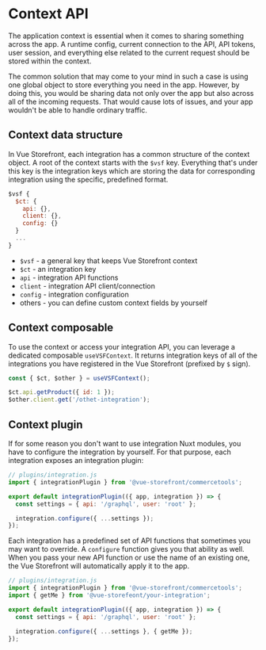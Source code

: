 # Context API

The application context is essential when it comes to sharing something across the app. A runtime config, current connection to the API, API tokens, user session, and everything else related to the current request should be stored within the context.

The common solution that may come to your mind in such a case is using one global object to store everything you need in the app. However, by doing this, you would be sharing data not only over the app but also across all of the incoming requests. That would cause lots of issues, and your app wouldn't be able to handle ordinary traffic.

## Context data structure

In Vue Storefront, each integration has a common structure of the context object. A root of the context starts with the `$vsf` key. Everything that's under this key is the integration keys which are storing the data for corresponding integration using the specific, predefined format.

```js
$vsf {
  $ct: {
    api: {},
    client: {},
    config: {}
  }
  ...
}
```

- `$vsf` - a general key that keeps Vue Storefront context
- `$ct` - an integration key
- `api` - integration API functions
- `client` - integration API client/connection
- `config` - integration configuration
- others - you can define custom context fields by yourself

## Context composable

To use the context or access your integration API, you can leverage a dedicated composable `useVSFContext`. It returns integration keys of all of the integrations you have registered in the Vue Storefront (prefixed by `$` sign).

```js
const { $ct, $other } = useVSFContext();

$ct.api.getProduct({ id: 1 });
$other.client.get('/othet-integration');
```

## Context plugin

If for some reason you don't want to use integration Nuxt modules, you have to configure the integration by yourself. For that purpose, each integration exposes an integration plugin:

```js
// plugins/integration.js
import { integrationPlugin } from '@vue-storefront/commercetools';

export default integrationPlugin(({ app, integration }) => {
  const settings = { api: '/graphql', user: 'root' };

  integration.configure({ ...settings });
});
```

Each integration has a predefined set of API functions that sometimes you may want to override. A `configure` function gives you that ability as well. When you pass your new API function or use the name of an existing one, the Vue Storefront will automatically apply it to the app.

```js
// plugins/integration.js
import { integrationPlugin } from '@vue-storefront/commercetools';
import { getMe } from '@vue-storefeont/your-integration';

export default integrationPlugin(({ app, integration }) => {
  const settings = { api: '/graphql', user: 'root' };

  integration.configure({ ...settings }, { getMe });
});
```
